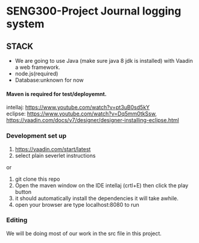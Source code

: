 # SENG300-Project Journal logging system


## STACK

- We are going to use Java (make sure java 8 jdk is installed) with Vaadin a web framework.
- node.js(required) 
- Database:unknown for now

#### Maven is required for test/deployemnt.

intellaj: https://www.youtube.com/watch?v=pt3uB0sd5kY \
eclipse: https://www.youtube.com/watch?v=Dq5mm0tkSsw, \
https://vaadin.com/docs/v7/designer/designer-installing-eclipse.html

### Development set up 

1) https://vaadin.com/start/latest 
2) select plain severlet instructions

or

1) git clone this repo
2) Open the maven window on the IDE intellaj (crtl+E) then click the play button 
3) it should automatically install the dependencies it will take awhile.
4) open your browser are type localhost:8080 to run

### Editing

We will be doing most of our work in the src file in this project.

